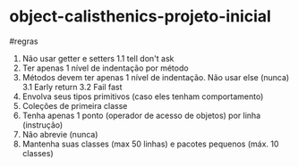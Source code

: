 # object-calisthenics-projeto-inicial

#regras 
 1. Não usar getter e setters
   1.1 tell don't ask
 2. Ter apenas 1 nível de indentação por método
 3. Métodos devem ter apenas 1 nível de indentação.  Não usar else (nunca)
   3.1 Early return
   3.2 Fail fast
 4. Envolva seus tipos primitivos (caso eles tenham comportamento)
 5. Coleções de primeira classe
 6. Tenha apenas 1 ponto (operador de acesso de objetos) por linha (instrução)
 7. Não abrevie (nunca)
 8. Mantenha suas classes (max 50 linhas) e pacotes pequenos (máx. 10 classes)


